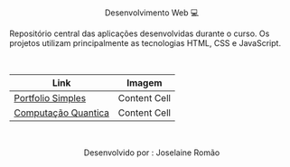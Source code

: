<p align="center"> Desenvolvimento Web 💻 </p>

Repositório central das aplicações desenvolvidas durante o curso. Os projetos utilizam principalmente as tecnologias HTML, CSS e JavaScript.

<br>
<div align="center">
  
|Link  | Imagem |
| ------------- | ------------- |
| <a href=""> Portfolio Simples </a>  | Content Cell  |
| <a href="https://github.com/Student-Dev-SI/AC5-DW"> Computação Quantica </a>  |  Content Cell  |
  
</div>

<br>
<p align="center">Desenvolvido por : Joselaine Romão</p>


